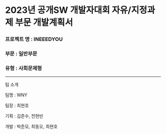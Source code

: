 # 2023년 공개SW 개발자대회 자유/지정과제 부문 개발계획서

### 프로젝트 명 : INEEEDYOU  
### 부문 : 일반부문
### 유형 : 사회문제형

-----------
  
팀 소개

팀명 : WNY

팀장 : 최현호

기획 : 김준수, 전현빈

개발 : 박준모, 최동오, 최현호